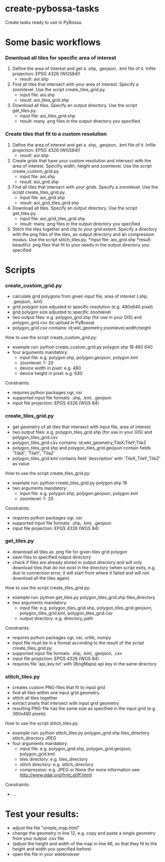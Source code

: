 # create-pybossa-tasks
Create tasks ready to use in PyBossa.

# Some basic workflows
### Download all tiles for specific area of interest
1. Define the area of interest and get a .shp, .geojson, .kml file of it. Infile projection: EPSG 4326 (WGS84)!
	* result: aoi.shp
2. Find all tiles that intersect with your area of interest. Specify a zoomlevel. Use the script create_tiles_grid.py. 
	* input file: aoi.shp
	* result: aoi_tiles_grid.shp
3. Download all tiles. Specify an output directory. Use the script get_tiles.py.
	* input file: aoi_tiles_grid.shp
	* result: many .png files in the output directory you specified

### Create tiles that fit to a custom resolution
1. Define the area of interest and get a .shp, .geojson, .kml file of it. Infile projection: EPSG 4326 (WGS84)!
	* result: aoi.shp
2. Create grids that have your custom resolution and intersect with the area of interest. Specifiy width, height and zoomlevel. Use the script create_custom_grid.py.
	* input file: aoi.shp
	* result: aoi_grid.shp
3. Find all tiles that intersect with your grids. Specify a zoomlevel. Use the script create_tiles_grid.py. 
	* input file: aoi_grid.shp
	* result: aoi_grid_tiles_grid.shp
4. Download all tiles. Specify an output directory. Use the script get_tiles.py.
	* input file: aoi_grid_tiles_grid.shp
	* result: many .png files in the output directory you specified
5. Stitch the tiles together and clip to your grid extent. Specify a directory with the png files of the tiles, an output directory and an compression modus. Use the script stitch_tiles.py.
	*input file: aoi_grid.shp
	*result: beautiful .png files that fit to your needs in the output directory you specified

# Scripts
### create_custom_grid.py

- calculate grid polygons from given input file, area of interest (.shp, .geojson, .kml)
- grid polygon size adjusted to specific resolution (e.g. 480x640 pixel)
- grid polygon size adjusted to specific zoomlevel
- two output files: e.g. polygon_grid.shp (for use in your GIS) and polygon_grid.csv (to upload in PyBossa)
- polygon_grid.csv contains: id;wkt_geometry;zoomlevel;width;height

How to use the script create_custom_grid.py:
- example run: python create_custom_grid.py polygon.shp 18 480 640
- four arguments mandatory:
	- input file: e.g. polygon.shp, polygon.geojson, polygon.kml
	- zoomlevel: 1- 20
	- device width in pixel: e.g. 480
	- device height in pixel: e.g. 640

Constraints:
- requires python packages ogr, osr
- supported input file formats: .shp, .kml, .geojson
- input file projection: EPGS 4326 (WGS 84)


### create_tiles_grid.py
- get geometry of all tiles that intersect with input file, area of interest
- two output files: e.g. polygon_tiles_grid.shp (for use in your GIS) and polygon_tiles_grid.csv
- polygon_tiles_grid.csv contains: id;wkt_geometry;TileX;TileY;TileZ
- polygon_tiles_grid.shp and polygon_tiles_grid.geojson contain fields 'TileX', 'TileY', 'TileZ'
- polygon_tiles_grid.kml contains field 'description' with 'TileX_TileY_TileZ' as value

How to use the script create_tiles_grid.py:
- example run: python create_tiles_grid.py polygon.shp 18
- two arguments mandatory:
	- input file: e.g. polygon.shp, polygon.geojson, polygon.kml
	- zoomlevel: 1- 20

Constraints:
- requires python packages ogr, osr
- supported input file formats: .shp, .kml, .geojson
- input file projection: EPGS 4326 (WGS 84)

### get_tiles.py
- download all tiles as .png file for given tiles grid polygon
- save files to specified output directory
- check if files are already stored in output directory and will only download tiles that do not exist in the directory (when script exits, e.g. due to connection error, it will start from where it failed and will not download all the tiles again)
 
How to use the script create_tiles_grid.py:
- example run: python get_tiles.py polygon_tiles_grid.shp tiles_directory
- two arguments mandatory:
	- input file: e.g. polygon_tiles_grid.shp, polygon_tiles_grid.geojson, polygon_tiles_grid.kml, polygon_tiles_grid.csv
	- output directory: e.g. directory_path
	
Constraints:
- requires python packages ogr, osr, urllib, numpy
- input file must be in a format according to the result of the script create_tiles_grid.py
- supported input file formats: .shp, .kml, .geojson, .csv
- input file projection: EPGS 4326 (WGS 84)
- requires file 'api_key.txt' with (BingMaps) api key in the same directory 

### stitch_tiles.py
- creates custom PNG-files that fit to input grid
- find all tiles within one input grid geometry
- stitch all tiles together
- extract pixels that intersect with input grid geometry
- resulting PNG-file has the same size as specified in the input grid (e.g. 360x480 pixels)

How to use the script stitch_tiles.py:
- example run: python stitch_tiles.py polygon_grid.shp tiles_directory stitch_directory JPEG
- four arguments mandatory:
	- input file: e.g. polygon_grid.shp, polygon_grid.geojson, polygon_grid.kml
	- tiles directory: e.g. tiles_directory
	- stitch directory: e.g. stitch_directory
	- compression: e.g. JPEG or None (for more information see: http://www.gdal.org/frmt_gtiff.html)

Constraints:
- ...

# Test your results:
- adjust the file "simple_map.html"
- change the geometry in line 12, e.g. copy and paste a single geometry from your output .csv file
- (adjust the height and width of the map in line 46, so that they fit to the height and width you specified before)
- open the file in your webbrowser
